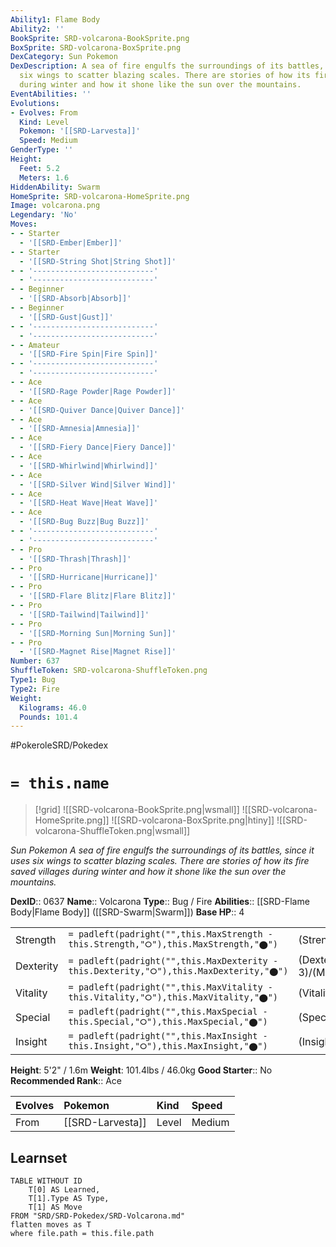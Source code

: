 ```yaml
---
Ability1: Flame Body
Ability2: ''
BookSprite: SRD-volcarona-BookSprite.png
BoxSprite: SRD-volcarona-BoxSprite.png
DexCategory: Sun Pokemon
DexDescription: A sea of fire engulfs the surroundings of its battles, since it uses
  six wings to scatter blazing scales. There are stories of how its fire saved villages
  during winter and how it shone like the sun over the mountains.
EventAbilities: ''
Evolutions:
- Evolves: From
  Kind: Level
  Pokemon: '[[SRD-Larvesta]]'
  Speed: Medium
GenderType: ''
Height:
  Feet: 5.2
  Meters: 1.6
HiddenAbility: Swarm
HomeSprite: SRD-volcarona-HomeSprite.png
Image: volcarona.png
Legendary: 'No'
Moves:
- - Starter
  - '[[SRD-Ember|Ember]]'
- - Starter
  - '[[SRD-String Shot|String Shot]]'
- - '---------------------------'
  - '---------------------------'
- - Beginner
  - '[[SRD-Absorb|Absorb]]'
- - Beginner
  - '[[SRD-Gust|Gust]]'
- - '---------------------------'
  - '---------------------------'
- - Amateur
  - '[[SRD-Fire Spin|Fire Spin]]'
- - '---------------------------'
  - '---------------------------'
- - Ace
  - '[[SRD-Rage Powder|Rage Powder]]'
- - Ace
  - '[[SRD-Quiver Dance|Quiver Dance]]'
- - Ace
  - '[[SRD-Amnesia|Amnesia]]'
- - Ace
  - '[[SRD-Fiery Dance|Fiery Dance]]'
- - Ace
  - '[[SRD-Whirlwind|Whirlwind]]'
- - Ace
  - '[[SRD-Silver Wind|Silver Wind]]'
- - Ace
  - '[[SRD-Heat Wave|Heat Wave]]'
- - Ace
  - '[[SRD-Bug Buzz|Bug Buzz]]'
- - '---------------------------'
  - '---------------------------'
- - Pro
  - '[[SRD-Thrash|Thrash]]'
- - Pro
  - '[[SRD-Hurricane|Hurricane]]'
- - Pro
  - '[[SRD-Flare Blitz|Flare Blitz]]'
- - Pro
  - '[[SRD-Tailwind|Tailwind]]'
- - Pro
  - '[[SRD-Morning Sun|Morning Sun]]'
- - Pro
  - '[[SRD-Magnet Rise|Magnet Rise]]'
Number: 637
ShuffleToken: SRD-volcarona-ShuffleToken.png
Type1: Bug
Type2: Fire
Weight:
  Kilograms: 46.0
  Pounds: 101.4
---
```


#PokeroleSRD/Pokedex

# `= this.name`

> [!grid]
> ![[SRD-volcarona-BookSprite.png|wsmall]]
> ![[SRD-volcarona-HomeSprite.png]]
> ![[SRD-volcarona-BoxSprite.png|htiny]]
> ![[SRD-volcarona-ShuffleToken.png|wsmall]]


*Sun Pokemon*
*A sea of fire engulfs the surroundings of its battles, since it uses six wings to scatter blazing scales. There are stories of how its fire saved villages during winter and how it shone like the sun over the mountains.*

**DexID**:: 0637
**Name**:: Volcarona
**Type**:: Bug / Fire
**Abilities**:: [[SRD-Flame Body|Flame Body]] ([[SRD-Swarm|Swarm]])
**Base HP**:: 4

|           |                                                                                        |                                          |
| --------- | -------------------------------------------------------------------------------------- | ---------------------------------------- |
| Strength  | `= padleft(padright("",this.MaxStrength - this.Strength,"⭘"),this.MaxStrength,"⬤")`    | (Strength::2)/(MaxStrength::4)   |
| Dexterity | `= padleft(padright("",this.MaxDexterity - this.Dexterity,"⭘"),this.MaxDexterity,"⬤")` | (Dexterity:: 3)/(MaxDexterity::6) |
| Vitality  | `= padleft(padright("",this.MaxVitality - this.Vitality,"⭘"),this.MaxVitality,"⬤")`    | (Vitality::2)/(MaxVitality::4)   |
| Special   | `= padleft(padright("",this.MaxSpecial - this.Special,"⭘"),this.MaxSpecial,"⬤")`       | (Special::3)/(MaxSpecial::7)     |
| Insight   | `= padleft(padright("",this.MaxInsight - this.Insight,"⭘"),this.MaxInsight,"⬤")`       | (Insight::3)/(MaxInsight::6)     |

**Height**: 5'2" / 1.6m
**Weight**: 101.4lbs / 46.0kg
**Good Starter**:: No
**Recommended Rank**:: Ace

| Evolves   | Pokemon          | Kind   | Speed   |
|:----------|:-----------------|:-------|:--------|
| From      | [[SRD-Larvesta]] | Level  | Medium  |

## Learnset

```dataview
TABLE WITHOUT ID
    T[0] AS Learned,
    T[1].Type AS Type,
    T[1] AS Move
FROM "SRD/SRD-Pokedex/SRD-Volcarona.md"
flatten moves as T
where file.path = this.file.path
```
